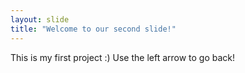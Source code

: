 ```yaml
---
layout: slide
title: "Welcome to our second slide!"
---
```

This is my first project :)
Use the left arrow to go back!
